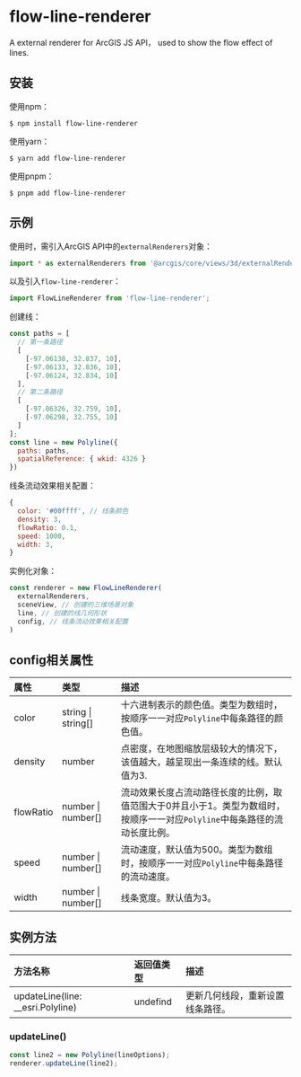 # flow-line-renderer
A external renderer for ArcGIS JS API， used to show the flow effect of lines.

## 安装
使用npm：
```
$ npm install flow-line-renderer
```
使用yarn：
```
$ yarn add flow-line-renderer
```
使用pnpm：
```
$ pnpm add flow-line-renderer
```

## 示例
使用时，需引入ArcGIS API中的`externalRenderers`对象：
```javascript
import * as externalRenderers from '@arcgis/core/views/3d/externalRenderers';
```
以及引入`flow-line-renderer`：
```javascript
import FlowLineRenderer from 'flow-line-renderer';
```

创建线：
```javascript
const paths = [
  // 第一条路径
  [ 
    [-97.06138, 32.837, 10],
    [-97.06133, 32.836, 10],
    [-97.06124, 32.834, 10]
  ], 
  // 第二条路径
  [ 
    [-97.06326, 32.759, 10],
    [-97.06298, 32.755, 10]
  ]
];
const line = new Polyline({
  paths: paths,
  spatialReference: { wkid: 4326 }
})
```

线条流动效果相关配置：
```javascript
{
  color: '#00ffff', // 线条颜色
  density: 3,
  flowRatio: 0.1,
  speed: 1000,
  width: 3,
}
```

实例化对象：
```javascript
const renderer = new FlowLineRenderer(
  externalRenderers,
  sceneView, // 创建的三维场景对象
  line, // 创建的线几何形状
  config, // 线条流动效果相关配置
)
```

## config相关属性
| 属性 | 类型 | 描述 | 
| :---- | :---- | :---- | 
| color | string \| string[] | 十六进制表示的颜色值。类型为数组时，按顺序一一对应`Polyline`中每条路径的颜色值。 | 
| density | number | 点密度，在地图缩放层级较大的情况下，该值越大，越呈现出一条连续的线。默认值为3. | 
| flowRatio | number \| number[] | 流动效果长度占流动路径长度的比例，取值范围大于0并且小于1。类型为数组时，按顺序一一对应`Polyline`中每条路径的流动长度比例。 | 
| speed | number \| number[] | 流动速度，默认值为500。类型为数组时，按顺序一一对应`Polyline`中每条路径的流动速度。 | 
| width | number \| number[] | 线条宽度。默认值为3。 | 

## 实例方法
| 方法名称 | 返回值类型 | 描述   | 
| :---- | :---- | :---- | 
| updateLine(line: __esri.Polyline) | undefind | 更新几何线段，重新设置线条路径。 |

### updateLine()
```javascript
const line2 = new Polyline(lineOptions);
renderer.updateLine(line2);
```
